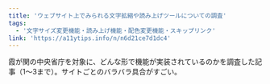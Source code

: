 ```yaml
---
title: 'ウェブサイト上でみられる文字拡縮や読み上げツールについての調査'
tags:
  - '文字サイズ変更機能・読み上げ機能・配色変更機能・スキップリンク'
link: 'https://a11ytips.info/n/n6d21ce7d1dc4'
---
```


霞が関の中央省庁を対象に、どんな形で機能が実装されているのかを調査した記事（1〜3まで）。サイトごとのバラバラ具合がすごい。
